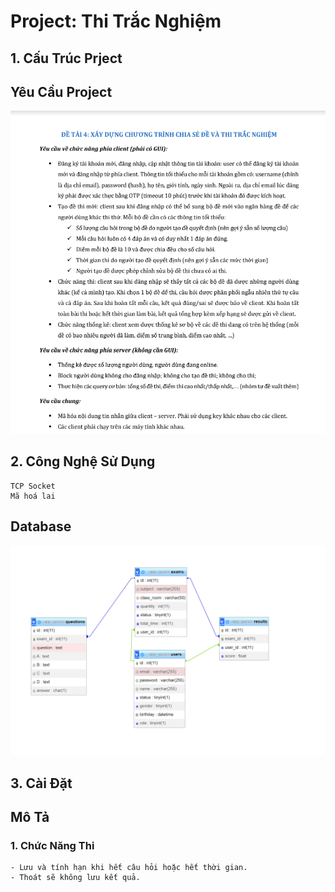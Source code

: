 # Project: Thi Trắc Nghiệm

## 1. Cấu Trúc Prject

## Yêu Cầu Project

![img.png](img/imgRe.png)

## 2. Công Nghệ Sử Dụng

```
TCP Socket
Mã hoá lai

```

## Database

![img.png](img/imgDB.png)

## 3. Cài Đặt

## Mô Tả

### 1. Chức Năng Thi

```
- Lưu và tính hạn khi hết câu hỏi hoặc hết thời gian.
- Thoát sẽ không lưu kết quả.
```
